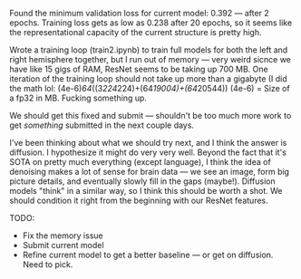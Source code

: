 Found the minimum validation loss for current model: 0.392 — after 2 epochs. Training loss gets as low as 0.238 after 20 epochs, so it seems like the representational capacity of the current structure is pretty high.

Wrote a training loop (train2.ipynb) to train full models for both the left and right hemisphere together, but I run out of memory — very weird sicnce we have like 15 gigs of RAM, ResNet seems to be taking up 700 MB. One iteration of the training loop should not take up more than a gigabyte (I did the math lol: (4e-6)*64*((3*224*224)+(64*19004)+(64*20544)) (4e-6) = Size of a fp32 in MB. Fucking something up.

We should get this fixed and submit — shouldn't be too much more work to get *something* submitted in the next couple days.

I've been thinking about what we should try next, and I think the answer is diffusion. I hypothesize it might do very very well. Beyond the fact that it's SOTA on pretty much everything (except language), I think the idea of denoising makes a lot of sense for brain data — we see an image, form big picture details, and eventually slowly fill in the gaps (maybe!). Diffusion models "think" in a similar way, so I think this should be worth a shot. We should condition it right from the beginning with our ResNet features.

TODO:
- Fix the memory issue
- Submit current model
- Refine current model to get a better baseline — or get on diffusion. Need to pick.